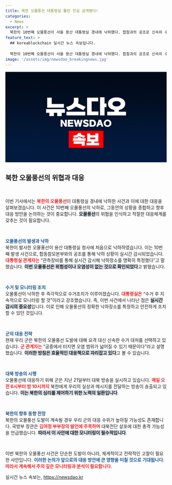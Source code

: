 ```yaml
---
title: 북한 오물풍선 대통령실 뚫린 진실 공개됐다!
categories:
  - News
excerpt: >
  북한의 10번째 오물풍선이 서울 용산 대통령실 경내에 낙하했다. 합참과의 공조로 신속히 수거했지만, 계속된 도발에 대비한 대북확성기 방송과 관련기관의 모니터링이 강화될 예정이다.
feature_text: >
  ## koreablockchain 실시간 뉴스 속보입니다.

  북한의 10번째 오물풍선이 서울 용산 대통령실 경내에 낙하했다. 합참과의 공조로 신속히 수거했지만, 계속된 도발에 대비한 대북확성기 방송과 관련기관의 모니터링이 강화될 예정이다.
image: '/assets/img/newsdao_breakingnews.jpg'
---
```


<p><img src="/assets/img/newsdao_breakingnews.jpg" alt="koreablockchain 속보" /></p>

<h2 data-ke-size="size26">북한 오물풍선의 위협과 대응</h2>

<p data-ke-size="size16">&nbsp;</p>

<p>이번 기사에서는 <b><span style="color: #ee2323;">북한의 오물풍선</span></b>이 대통령실 경내에 낙하한 사건과 이에 대한 대응을 살펴보겠습니다. 이 사건은 10번째 오물풍선의 낙하로, 그동안의 상황을 종합하고 향후 대응 방안을 논의하는 것이 중요합니다. <b><span style="background-color: #21538527;">오물풍선</span></b>의 위협을 인식하고 적절한 대응체계를 갖추는 것이 필요합니다.</p>

<p data-ke-size="size16">&nbsp;</p>

<p><b><span style="color: #1a5490;">오물풍선의 발생과 낙하</span></b><br />
북한이 발사한 오물풍선이 용산 대통령실 청사에 처음으로 낙하하였습니다. 이는 10번째 발생 사건으로, 합동참모본부와의 공조를 통해 낙하 상황이 실시간 감시되었습니다. <b><span style="color: #ee2323;">대통령실 관계자는</span></b> “관측장비를 통해 실시간 감시해 낙하장소를 명확히 특정했다”고 말했습니다. <b><span style="background-color: #21538527;">이번 오물풍선은 위험성이나 오염성이 없는 것으로 확인되었다</span></b>고 밝혔습니다.</p>

<p data-ke-size="size16">&nbsp;</p>

<p><b><span style="color: #1a5490;">수거 및 모니터링 조치</span></b><br />
오물풍선이 낙하한 후 즉각적으로 수거조치가 이루어졌습니다. <b><span style="color: #ee2323;">대통령실은</span></b> “수거 후 지속적으로 모니터링 할 것”이라고 강조했습니다. 즉, 이번 사건에서 나타난 점은 <b><span style="background-color: #21538527;">실시간 감시의 중요성</span></b>입니다. 이로 인해 오물풍선의 정확한 낙하장소를 특정하고 안전하게 조치할 수 있던 것입니다.</p>

<p data-ke-size="size16">&nbsp;</p>

<p><b><span style="color: #1a5490;">군의 대응 전략</span></b><br />
현재 우리 군은 북한의 오물풍선 도발에 대해 요격 대신 신속한 수거 대처를 선택하고 있습니다. <b><span style="color: #ee2323;">군 관계자는</span></b> “공중에서 터지면 오염 범위가 넓어질 수 있기 때문이다”라고 설명했습니다. <b><span style="background-color: #21538527;">이러한 방침은 효율적인 대응책으로 자리잡고 있다</span></b>고 볼 수 있습니다. </p>

<p data-ke-size="size16">&nbsp;</p>

<p><b><span style="color: #1a5490;">대북 방송의 시행</span></b><br />
오물풍선에 대응하기 위해 군은 지난 21일부터 대북 방송을 실시하고 있습니다. <b><span style="color: #ee2323;">매일 오전 6시부터 밤 10시까지</span></b> 북한에게 우리의 실상과 메시지를 전달하는 방송이 송출되고 있습니다. <b><span style="background-color: #21538527;">이는 북한의 심리를 제어하기 위한 노력의 일환입니다</span></b>.</p>

<p data-ke-size="size16">&nbsp;</p>

<p><b><span style="color: #1a5490;">북한의 향후 동향 전망</span></b><br />
북한의 오물풍선 도발이 계속될 경우 우리 군의 대응 수위가 높아질 가능성도 존재합니다. 국방부 장관은 <b><span style="color: #ee2323;">김여정 부부장의 발언에 주목하며</span></b> 대북전단 살포에 대한 총격 가능성을 언급했습니다. <b><span style="background-color: #21538527;">따라서 이 사안에 대한 모니터링이 필수적입니다</span></b>. </p>

<p data-ke-size="size16">&nbsp;</p>

<p>이번 북한의 오물풍선 사건은 단순한 도발이 아니라, 체계적이고 전략적인 고찰이 필요한 사안입니다. <b><span style="color: #1a5490;">이러한 논의가 앞으로의 대응 방안에 큰 영향을 미칠 것으로 기대됩니다</span></b>. <b><span style="color: #ee2323;">따라서 계속해서 주의 깊은 모니터링과 분석이 필요합니다</span></b>.</p>
실시간 뉴스 속보는, <a href="https://newsdao.kr" rel="dofollow">https://newsdao.kr</a>


